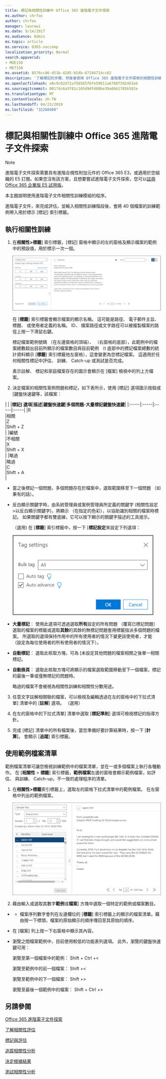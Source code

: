 ```yaml
---
title: 標記與相關性訓練中 Office 365 進階電子文件探索
ms.author: chrfox
author: chrfox
manager: laurawi
ms.date: 9/14/2017
ms.audience: Admin
ms.topic: article
ms.service: O365-seccomp
localization_priority: Normal
search.appverid:
- MOE150
- MET150
ms.assetid: 8576cc86-d51b-4285-b54b-67184714cc62
description: '了解標記的步驟，然後會使用 Office 365 進階電子文件探索的相關性訓練階段期間的訓練樣本的 40 個檔案。  '
ms.openlocfilehash: e8c9c02d72a756565f6fe59011a6788f592463eb
ms.sourcegitcommit: 0017dc6a5f81c165d9dfd88be39a6bb17856582e
ms.translationtype: MT
ms.contentlocale: zh-TW
ms.lasthandoff: 04/23/2019
ms.locfileid: "32260400"
---
```

# <a name="tagging-and-relevance-training-in-office-365-advanced-ediscovery"></a>標記與相關性訓練中 Office 365 進階電子文件探索

> [!NOTE]
> 進階電子文件探索需要具有進階合規性附加元件的 Office 365 E3，或適用於您組織的 E5 訂閱。如果您沒有該方案，且想要嘗試進階電子文件探索，您可以[註冊 Office 365 企業版 E5 試用版](https://go.microsoft.com/fwlink/p/?LinkID=698279)。 
  
本主題說明使用進階電子文件相關性訓練模組的程序。 
  
進階電子文件，來完成評估，並輸入相關性訓練階段後，會將 40 個檔案的訓練範例帶入用於標示 [標記] 索引標籤。 
  
## <a name="performing-relevance-training"></a>執行相關性訓練

1. 在**相關性\>標籤**] 索引標籤，[標記] 窗格中顯示的左的窗格及顯示檔案的範例中的預設值，用於標示一次一個。 
    
    ![相關性標籤面板](media/0cf19ab4-b427-4a7f-8749-0f4ed9afaf58.png)
  
    在 [**標籤**] 索引標籤會顯示檔案的顯示名稱。 這可能是路徑、 電子郵件主旨、 標題、 或使用者定義的名稱。 ID、 檔案路徑或文字路徑可以被複製檔案的路徑上按一下滑鼠右鍵。 
    
    標記檔案範例號碼 （在左邊窗格的頂端）、 （右窗格的底部），此範例中的檔案總數超出目前所顯示的檔案數目與目前範例 （t 底部中的標記檔案總數的統計資料顯示 [**標籤**] 索引標籤他左窗格），這會變更為您標記檔案。 這適用於任何相關性標記中評估、 訓練、 Catch-up 或測試是否完成。 
    
    表示註解、 標記和家庭檔案存在的圖示會顯示在 [檔案] 檢視中的列上方檔案。
    
2. 決定檔案的相關性案例問題和標記，如下表所示，使用 [標記] 選項圖示按鈕或 [鍵盤快速鍵等，該檔案：
    
| |
|**標記] 選項**|**描述**|**鍵盤快速鍵**|**多個問題-大量標記鍵盤快速鍵**|
|:-----|:-----|:-----|:-----|
|R  <br/> |相關  <br/> |Z  <br/> |Shift + Z  <br/> |
|編號  <br/> |不相關  <br/> |X  <br/> |Shift + X  <br/> |
|略過  <br/> |略過  <br/> |C  <br/> |Shift + A  <br/> |
   
  - 當之後標記一個問題，多個問題存在於檔案中，選取範圍移至下一個問題 （如果有的話）。 
    
  - 反白顯示關鍵字時，由系統管理員或案例管理員所定義的關鍵字 (相關性設定\>以反白顯示關鍵字)，將顯示 （在指定的色彩），以協助識別相關的檔案時標記。 如果關鍵字都有雙底線，它可以按下顯示的關鍵字描述的工具提示。 
    
    （選用) 在 [**標籤**] 索引標籤中，按一下 [**標記設定**來設定下列選項： 
    
    ![相關性標籤設定](media/533e89fa-7eb4-409e-ab07-f5aab9296dd8.png)
  
  - **大量標記**： 使用此選項可透過選取**所有**設定的所有問題 （覆寫已標記問題） 選取的檔案的標籤或選取**其餘**的其餘的無標記問題套用標籤指派多個問題的檔案。 所選取的選項保持作用中的所有使用者的情況下變更該使用者，才能 （設定為每位使用者的所有使用者的情況下）。 
    
  - **自動標記**： 選取此核取方塊，可為 [未設定其他問題的檔案相關之後單一相關標記。
    
  - **自動換頁**： 選取此核取方塊可將顯示的檔案選取範圍移動至下一個檔案，標記的最後一筆或僅無標記的問題時。 
    
    略過的檔案不會被視為相關性訓練和相關性分數用途。
    
3. 任意文字註解相關聯的檔案，可以檢視及編輯透過在左的窗格中的下拉式清單] 清單中的 [**註解**] 選項。 （選用） 
    
4. 在左的窗格中的下拉式清單] 清單中選取 [**標記準則**] 選項可檢視標記的指導方針。 
    
5. 完成 [標記] 清單中的所有檔案後，當您準備好要計算結果時，按一下 [**計算**]。 會顯示 [**追蹤**] 索引標籤。 
    
## <a name="working-with-the-sample-files-list"></a>使用範例檔案清單

範例檔案清單可讓您檢視訓練範例中的檔案清單，並在一或多個檔案上執行各種動作。 在 [**相關性** \> **標籤**] 索引標籤，**範例檔案**左邊的窗格會顯示範例檔案，如評估、 與訓練、 Catch-up，不一致的處理程序的清單。 
  
1. 在**相關性\>標籤**索引標籤上，選取左的窗格下拉式清單中的範例檔案。 在左窗格中列出的範例檔案。 
    
    ![相關性標籤範例檔案清單](media/fd058bdd-645a-4af1-a1eb-bff08581cb18.png)
  
2. 藉由輸入或選取其數字**範例**或**檔案**] 方塊中選取一個特定的範例或檔案數目。 
    
  -   - 檔案序列數字會列在左邊欄位的 [**標籤**] 索引標籤上的顯示的檔案清單。藉由按一下標頭，檔案的原始顯示的順序傳回至其原始的順序。 
    
  - 在 [檔案] 列上按一下右窗格中顯示其內容。
    
  - 瀏覽之間檔案範例中，目前使用較低的功能表列選項。 此外，瀏覽的鍵盤快速鍵可用：
    
    瀏覽至第一個檔案中的範例： Shift + Ctrl +\<
    
    瀏覽至範例中的前一個檔案： Shift +\<
    
    瀏覽至範例中的下一個檔案： Shift +\>
    
    瀏覽至最後一個範例中的檔案： Shift + Ctrl +\>
    
## <a name="see-also"></a>另請參閱

[Office 365 進階電子文件探索](office-365-advanced-ediscovery.md)
  
[了解相關性評估](assessment-in-relevance-in-advanced-ediscovery.md)
  
[標記與評估](tagging-and-assessment-in-advanced-ediscovery.md)
  
[追蹤相關性分析](track-relevance-analysis-in-advanced-ediscovery.md)
  
[決定根據結果](decision-based-on-the-results-in-advanced-ediscovery.md)
  
[測試相關性分析](test-relevance-analysis-in-advanced-ediscovery.md)

